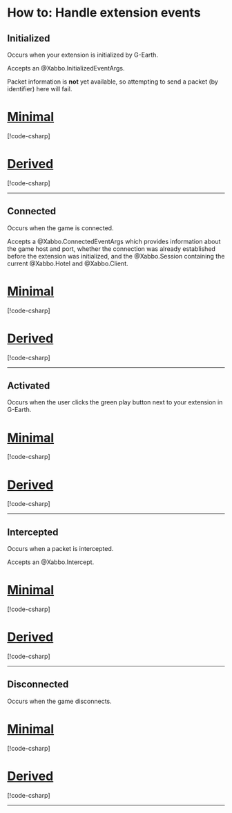 # How to: Handle extension events

## Initialized

Occurs when your extension is initialized by G-Earth.

Accepts an @Xabbo.InitializedEventArgs.

Packet information is **not** yet available, so attempting to send a packet (by identifier) here
will fail.

# [Minimal](#tab/minimal)

[!code-csharp[](~/src/examples/extension-events/minimal/Program.cs?range=5-8)]

# [Derived](#tab/derived)

[!code-csharp[](~/src/examples/extension-events/derived/MyExtension.cs?range=6-8,9-15,45)]

---

## Connected

Occurs when the game is connected.

Accepts a @Xabbo.ConnectedEventArgs which provides information about the game host and port,
whether the connection was already established before the extension was initialized,
and the @Xabbo.Session containing the current @Xabbo.Hotel and @Xabbo.Client.

# [Minimal](#tab/minimal)

[!code-csharp[](~/src/examples/extension-events/minimal/Program.cs#L10-L13)]

# [Derived](#tab/derived)

[!code-csharp[](~/src/examples/extension-events/derived/MyExtension.cs?range=6-8,17-23,45)]

---

## Activated

Occurs when the user clicks the green play button next to your extension in G-Earth.

# [Minimal](#tab/minimal)

[!code-csharp[](~/src/examples/extension-events/minimal/Program.cs#L15-L17)]

# [Derived](#tab/derived)

[!code-csharp[](~/src/examples/extension-events/derived/MyExtension.cs?range=6-8,25-30,45)]

---

## Intercepted

Occurs when a packet is intercepted.

Accepts an @Xabbo.Intercept.

# [Minimal](#tab/minimal)

[!code-csharp[](~/src/examples/extension-events/minimal/Program.cs#L19-L21)]

# [Derived](#tab/derived)

[!code-csharp[](~/src/examples/extension-events/derived/MyExtension.cs?range=6-8,32-37,45)]

---

## Disconnected

Occurs when the game disconnects.

# [Minimal](#tab/minimal)

[!code-csharp[](~/src/examples/extension-events/minimal/Program.cs#L23-L25)]

# [Derived](#tab/derived)

[!code-csharp[](~/src/examples/extension-events/derived/MyExtension.cs?range=6-8,39-44,45)]

---
